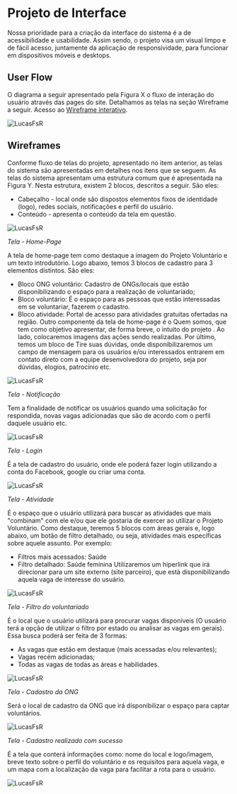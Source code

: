 
# Projeto de Interface

Nossa prioridade para a criação da interface do sistema é a de acessibilidade e usabilidade. Assim sendo, o projeto visa um visual limpo e de fácil acesso, juntamente da aplicação de responsividade, para funcionar em dispositivos móveis e desktops.

## User Flow

O diagrama a seguir apresentado pela Figura X o fluxo de interação do usuário através das pages do site. Detalhamos as telas na seção Wireframe a seguir.
Acesso ao [Wireframe interativo](https://www.canva.com/design/DAFOUFD79r8/jNAuGJg9WxrFG7GAqoaEMA/edit?utm_content=DAFOUFD79r8&utm_campaign=designshare&utm_medium=link2&utm_source=sharebutton).

![LucasFsR](https://user-images.githubusercontent.com/99758232/194673178-1875dbbd-bae8-47e8-9877-08c3c7275ba9.jpeg)


## Wireframes

Conforme fluxo de telas do projeto, apresentado no item anterior, as telas do sistema são apresentadas em detalhes nos itens que se seguem. As telas do sistema apresentam uma estrutura comum que é apresentada na Figura Y. Nesta estrutura, existem 2 blocos, descritos a seguir. São eles:
* Cabeçalho - local onde são dispostos elementos fixos de identidade    (logo), redes sociais, notificações e perfil do usuário.
* Conteúdo - apresenta o conteúdo da tela em questão.

![LucasFsR](https://user-images.githubusercontent.com/99758232/194674059-a1dde46f-fdec-4a50-8492-bb5e84701f79.jpeg)

*Tela - Home-Page*

A tela de home-page tem como destaque a imagem do Projeto Voluntário e um texto introdutório.
Logo abaixo, temos 3 blocos de cadastro para 3 elementos distintos. São eles:
* Bloco ONG voluntário: Cadastro de ONGs/locais que estão disponibilizando o espaço para a realização de voluntariado;
* Bloco voluntário: É o espaço para as pessoas que estão interessadas em se voluntariar, fazerem o cadastro.
*  Bloco atividade: Portal de acesso para atividades gratuitas ofertadas na região.
Outro componente da tela de home-page é o Quem somos, que tem como objetivo apresentar, de forma breve, o intuito do projeto . Ao lado, colocaremos imagens das ações sendo realizadas.
Por último, temos um bloco de Tire suas dúvidas, onde disponibilizaremos um campo de mensagem para os usuários e/ou interessados entrarem em contato direto com a equipe desenvolvedora do projeto, seja por dúvidas, elogios, patrocínio etc.

![LucasFsR](https://user-images.githubusercontent.com/99758232/194674054-149f2c6b-610e-4ead-a86f-1d0789eb9b33.jpeg)

*Tela - Notificação*

Tem a finalidade de notificar os usuários quando uma solicitação for respondida, novas vagas adicionadas que são de acordo com o perfil daquele usuário etc.

![LucasFsR](https://user-images.githubusercontent.com/99758232/194674056-2d468b1e-c23f-4e57-bbbc-c237784d5fe0.jpeg)


*Tela - Login*

É a tela de cadastro do usuário, onde ele poderá fazer login utilizando a conta do Facebook, google ou criar uma conta.

![LucasFsR](https://user-images.githubusercontent.com/99758232/194674057-9c76c4f4-1592-4098-92d9-19a43640ac3e.jpeg)

*Tela - Atividade*

É o espaço que o usuário utilizará para buscar as atividades que mais "combinam" com ele e/ou que ele gostaria de exercer ao utilizar o Projeto Voluntário.
Como destaque, teremos 5 blocos com áreas gerais e, logo abaixo, um botão de filtro detalhado, ou seja, atividades mais específicas sobre aquele assunto. Por exemplo:
* Filtros mais acessados: Saúde
* Filtro detalhado: Saúde feminina
Utilizaremos um hiperlink que irá direcionar para um site externo (site parceiro), que está disponibilizando aquela vaga de interesse do usuário.

![LucasFsR](https://user-images.githubusercontent.com/99758232/194674063-8429350d-4908-425c-a396-8a15cff4aeb9.jpeg)

*Tela - Filtro do voluntariado*

É o local que o usuário utilizará para procurar vagas disponíveis (O usuário terá a opção de utilizar o filtro por estado ou analisar as vagas em gerais). Essa busca poderá ser feita de 3 formas:

* As vagas que estão em destaque (mais acessadas e/ou relevantes);
* Vagas recém adicionadas;
* Todas as vagas de todas as áreas e habilidades.

![LucasFsR](https://user-images.githubusercontent.com/99758232/194674060-564f5af2-0d05-4d6d-8b83-f51094e2276c.jpeg)

*Tela - Cadastro da ONG*

Será o local de cadastro da ONG que irá disponibilizar o espaço para captar voluntários.

![LucasFsR](https://user-images.githubusercontent.com/99758232/194674061-1aacd4ed-632c-4cc8-b23c-80f27be530b7.jpeg)

*Tela - Cadastro realizado com sucesso*

É a tela que conterá informações como: nome do local e logo/imagem, breve texto sobre o perfil do voluntário e os requisitos  para aquela vaga, e um mapa com a localização da vaga para facilitar a rota para o usuário.

![LucasFsR](https://user-images.githubusercontent.com/99758232/194674062-59570c00-c7d5-4fe2-bca3-004a3ac17115.jpeg)








